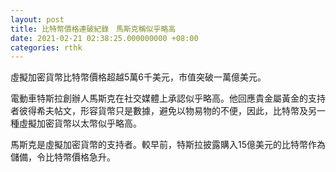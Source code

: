 ```yaml
---
layout: post
title: 比特幣價格連破紀錄　馬斯克稱似乎略高
date: 2021-02-21 02:38:25.000000000 +08:00
categories: rthk
---
```


虛擬加密貨幣比特幣價格超越5萬6千美元，市值突破一萬億美元。

電動車特斯拉創辦人馬斯克在社交媒體上承認似乎略高。他回應貴金屬黃金的支持者彼得希夫帖文，形容貨幣只是數據，避免以物易物的不便，因此，比特幣及另一種虛擬加密貨幣以太幣似乎略高。

馬斯克是虛擬加密貨幣的支持者。較早前，特斯拉披露購入15億美元的比特幣作為儲備，令比特幣價格急升。
